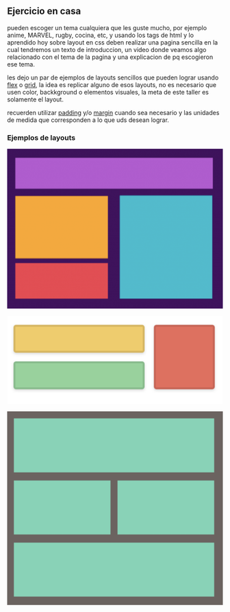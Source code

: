 ## Ejercicio en casa
pueden escoger un tema cualquiera que les guste mucho, por ejemplo anime, MARVEL, rugby, cocina, etc, y usando los tags de html y lo aprendido hoy sobre layout en css deben realizar una pagina sencilla en la cual tendremos un texto de introduccion, un video donde veamos algo relacionado con el tema de la pagina y una explicacion de pq escogieron ese tema.

les dejo un par de ejemplos de layouts sencillos que pueden lograr usando [flex](https://css-tricks.com/snippets/css/a-guide-to-flexbox/) o [grid](https://css-tricks.com/snippets/css/complete-guide-grid/), la idea es replicar alguno de esos layouts, no es necesario que usen color, backkground o elementos visuales, la meta de este taller es solamente el layout.

recuerden utilizar [padding](https://developer.mozilla.org/en-US/docs/Web/CSS/padding) y/o [margin](https://developer.mozilla.org/en-US/docs/Web/CSS/margin) cuando sea necesario y las unidades de medida que corresponden a lo que uds desean lograr.

### Ejemplos de layouts

![layout 1](./layout1.png)

![layout 2](./layout2.png)

![layout 3](./layout3.png)
